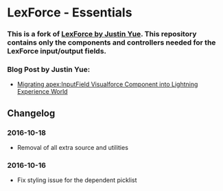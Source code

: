 # LexForce - Essentials

### This is a fork of [LexForce by Justin Yue](https://github.com/Justin1108/sfdc-lexforce). This repository contains only the components and controllers needed for the LexForce input/output fields.

### Blog Post by Justin Yue:
- [Migrating apex:InputField Visualforce Component into Lightning Experience World](https://justinyue.wordpress.com/2016/01/23/migrating-visualforce-component-into-lightning-experience-world/)

## Changelog

### 2016-10-18
- Removal of all extra source and utilities

### 2016-10-16
- Fix styling issue for the dependent picklist

